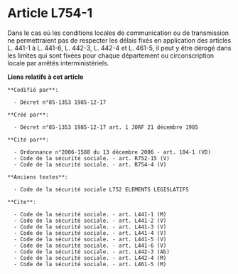 # Article L754-1

Dans le cas où les conditions locales de communication ou de transmission ne permettraient pas de respecter les délais fixés
en application des articles L. 441-1 à L. 441-6, L. 442-3, L. 442-4 et L. 461-5, il peut y être dérogé dans les limites qui
sont fixées pour chaque département ou circonscription locale par arrêtés interministériels.

**Liens relatifs à cet article**

	**Codifié par**:

	  - Décret n°85-1353 1985-12-17

	**Créé par**:

	  - Décret n°85-1353 1985-12-17 art. 1 JORF 21 décembre 1985

	**Cité par**:

	  - Ordonnance n°2006-1588 du 13 décembre 2006 - art. 104-1 (VD)
	  - Code de la sécurité sociale. - art. R752-15 (V)
	  - Code de la sécurité sociale. - art. R754-4 (V)

	**Anciens textes**:

	  - Code de la sécurité sociale L752 ELEMENTS LEGISLATIFS

	**Cite**:

	  - Code de la sécurité sociale. - art. L441-1 (M)
	  - Code de la sécurité sociale. - art. L441-2 (V)
	  - Code de la sécurité sociale. - art. L441-3 (V)
	  - Code de la sécurité sociale. - art. L441-4 (V)
	  - Code de la sécurité sociale. - art. L441-5 (V)
	  - Code de la sécurité sociale. - art. L441-6 (V)
	  - Code de la sécurité sociale. - art. L442-3 (Ab)
	  - Code de la sécurité sociale. - art. L442-4 (M)
	  - Code de la sécurité sociale. - art. L461-5 (M)
